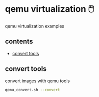 <!-- omit in toc -->
# qemu virtualization 🖱️

qemu virtualization examples

<!-- omit in toc -->
## contents

- [convert tools](#convert-tools)

## convert tools

convert images with qemu tools

```sh
qemu_convert.sh --convert
```
